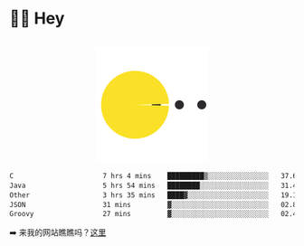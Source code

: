 
# 👋🏻 Hey
<div align="center">
	<br>
	<img src="https://raw.githubusercontent.com/Aniket965/Aniket965/master/pacman.svg?sanitize=true" width="200" height="200">
	<br>
</div>

<!--START_SECTION:waka-->

```txt
C                      7 hrs 4 mins    █████████▒░░░░░░░░░░░░░░░   37.66 %
Java                   5 hrs 54 mins   ████████░░░░░░░░░░░░░░░░░   31.46 %
Other                  3 hrs 35 mins   ████▓░░░░░░░░░░░░░░░░░░░░   19.14 %
JSON                   31 mins         ▓░░░░░░░░░░░░░░░░░░░░░░░░   02.83 %
Groovy                 27 mins         ▓░░░░░░░░░░░░░░░░░░░░░░░░   02.41 %
```

<!--END_SECTION:waka-->

 ➡️  来我的网站瞧瞧吗？[这里](https://www.shaolongfei.com)
